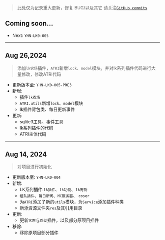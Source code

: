 > 此处仅为记录重大更新，修复 BUG/以及其它 请关注[`GitHub commits`](https://github.com/lokyoh/ATRI-LK/commits/main)

## Coming soon...

- Next: `YHN-LK0-005`

---

## Aug 26,2024

> 添加`lk农场`插件，`ATRI`新增`lock`、`model`模块，并对lk系列插件代码进行大量修改，修改ATRI代码

- 更新版本至: `YHN-LK0-005-PRE3`
- 新增:
  - 插件`lk农场`
  - `ATRI.utils`新增`lock`、`model`模块
  - lk插件背包类、每日更新事件
- 更新:
  - sqlite3工具、事件工具
  - lk系列插件的代码
  - ATRI主体代码
---

## Aug 14, 2024

> 对项目进行初始化

- 更新版本至: `YHN-LK0-004`
- 新增:
  - LK系列插件:`lk插件`、`lk功能`、`lk宠物`
  - `组队插件`、`每日新闻`、`MC服务器`、 `coser`
  - 为`ATRI`添加了新的`utils`模块，为`Service`添加插件种类
  - 新添资源文件夹`res`及其引用目录
- 更新:
  - 更新`状态`与`帮助`插件，以及部分原项目插件
- 移除:
  - 移除原项目部分插件
